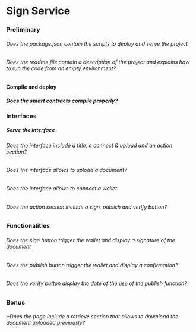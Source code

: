 # Sign Service

### Preliminary

###### Does the package.json contain the scripts to deploy and serve the project

###### Does the readme file contain a description of the project and explains how to run the code from an empty environment?

#### Compile and deploy

##### Does the smart contracts compile properly?

### Interfaces

##### Serve the interface

###### Does the interface include a title, a connect & upload and an action section?

###### Does the interface allows to upload a document?

###### Does the interface allows to connect a wallet

###### Does the action section include a sign, publish and verify button?

### Functionalities

###### Does the sign button trigger the wallet and display a signature of the document

###### Does the publish button trigger the wallet and display a confirmation?

###### Does the verify button display the date of the use of the publish function?

### Bonus

###### +Does the page include a retrieve section that allows to download the document uploaded previously?
